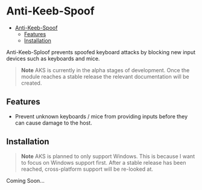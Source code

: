 # Anti-Keeb-Spoof

- [Anti-Keeb-Spoof](#anti-keeb-spoof)
  - [Features](#features)
  - [Installation](#installation)

Anti-Keeb-Sploof prevents spoofed keyboard attacks by blocking new input devices such as keyboards and mice.

> **Note** AKS is currently in the alpha stages of development. Once the module reaches a stable release the relevant documentation will be created.

## Features

* Prevent unknown keyboards / mice from providing inputs before they can cause damage to the host.

## Installation

> **Note** AKS is planned to only support Windows. This is because I want to focus on Windows support first. After a stable release has been reached, cross-platform support will be re-looked at.

Coming Soon...
